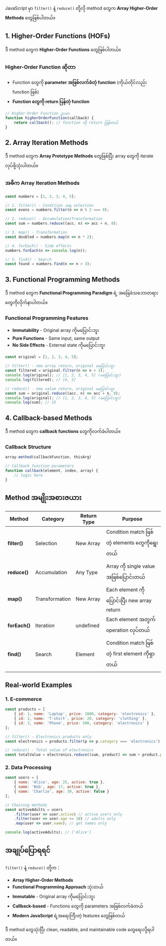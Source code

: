 JavaScript မှာ `filter()` နဲ့ `reduce()` တို့လို method တွေက **Array Higher-Order Methods** တွေဖြစ်ပါတယ်။

## 1. Higher-Order Functions (HOFs)

ဒီ method တွေက **Higher-Order Functions** တွေဖြစ်ပါတယ်။

### Higher-Order Function ဆိုတာ
- Function တွေကို **parameter အဖြစ်လက်ခံတဲ့ function** (ကိုယ်တိုင်လည်း function ဖြစ်)
- **Function တွေကို return ပြန်တဲ့ function**

```javascript
// Higher-Order Function ဥပမာ
function higherOrderFunction(callback) {
    return callback(); // function ကို return ပြန်တယ်
}
```

## 2. Array Iteration Methods

ဒီ method တွေက **Array Prototype Methods** တွေဖြစ်ပြီး array တွေကို iterate လုပ်ဖို့သုံးပါတယ်။

### အဓိက Array Iteration Methods
```javascript
const numbers = [1, 2, 3, 4, 5];

// 1. filter() - Condition အရ selection
const evens = numbers.filter(n => n % 2 === 0);

// 2. reduce() - Accumulation/Transformation
const sum = numbers.reduce((acc, n) => acc + n, 0);

// 3. map() - Transformation
const doubled = numbers.map(n => n * 2);

// 4. forEach() - Side effects
numbers.forEach(n => console.log(n));

// 5. find() - Search
const found = numbers.find(n => n > 3);
```

## 3. Functional Programming Methods

ဒီ method တွေက **Functional Programming Paradigm** ရဲ့ အခြေခံသဘောတရားတွေကိုလိုက်နာပါတယ်။

### Functional Programming Features
- **Immutability** - Original array ကိုမပြောင်းဘူး
- **Pure Functions** - Same input, same output
- **No Side Effects** - External state ကိုမပြောင်းဘူး

```javascript
const original = [1, 2, 3, 4, 5];

// filter() - new array return, original မပြောင်းဘူး
const filtered = original.filter(n => n > 3);
console.log(original); // [1, 2, 3, 4, 5] (မပြောင်းဘူး)
console.log(filtered); // [4, 5]

// reduce() - new value return, original မပြောင်းဘူး
const sum = original.reduce((acc, n) => acc + n, 0);
console.log(original); // [1, 2, 3, 4, 5] (မပြောင်းဘူး)
console.log(sum); // 15
```

## 4. Callback-based Methods

ဒီ method တွေက **callback functions** တွေကိုလက်ခံပါတယ်။

### Callback Structure
```javascript
array.method(callbackFunction, thisArg)

// Callback function parameters
function callback(element, index, array) {
    // logic here
}
```

## Method အမျိုးအစားဇယား

| Method | Category | Return Type | Purpose |
|--------|----------|-------------|---------|
| **filter()** | Selection | New Array | Condition match ဖြစ်တဲ့ elements တွေကိုရွေးတယ် |
| **reduce()** | Accumulation | Any Type | Array ကို single value အဖြစ်ပြောင်းတယ် |
| **map()** | Transformation | New Array | Each element ကိုပြောင်းပြီး new array return |
| **forEach()** | Iteration | undefined | Each element အတွက် operation လုပ်တယ် |
| **find()** | Search | Element | Condition match ဖြစ်တဲ့ first element ကိုရှာတယ် |

## Real-world Examples

### 1. E-commerce
```javascript
const products = [
    { id: 1, name: 'Laptop', price: 1000, category: 'electronics' },
    { id: 2, name: 'T-shirt', price: 20, category: 'clothing' },
    { id: 3, name: 'Phone', price: 500, category: 'electronics' }
];

// filter() - Electronics products only
const electronics = products.filter(p => p.category === 'electronics');

// reduce() - Total value of electronics
const totalValue = electronics.reduce((sum, product) => sum + product.price, 0);
```

### 2. Data Processing
```javascript
const users = [
    { name: 'Alice', age: 25, active: true },
    { name: 'Bob', age: 17, active: true },
    { name: 'Charlie', age: 30, active: false }
];

// Chaining methods
const activeAdults = users
    .filter(user => user.active) // active users only
    .filter(user => user.age >= 18) // adults only
    .map(user => user.name); // get names only

console.log(activeAdults); // ['Alice']
```

## **အချုပ်ပြောရရင်**

`filter()` နဲ့ `reduce()` တို့က：
- **Array Higher-Order Methods**
- **Functional Programming Approach** သုံးတယ်
- **Immutable** - Original array ကိုမပြောင်းဘူး
- **Callback-based** - Functions တွေကို parameters အဖြစ်လက်ခံတယ်
- **Modern JavaScript** ရဲ့အရေးကြီးတဲ့ features တွေဖြစ်တယ်

ဒီ method တွေသုံးပြီး clean, readable, and maintainable code တွေရေးလို့ရပါတယ်။